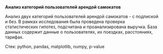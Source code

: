 **Анализ категорий пользователей арендой самокатов**

Анализ двух категорий пользователей арендой самокатов - с подпиской и без. В рамках исследования была проведена проверка статистических гипотез, подсчитана и проанализирована выручка. База данных содержит данные о пользователях, их поездках, расстояниях, тарифах.

Стек: python, pandas, matplotlib, numpy, p-value
